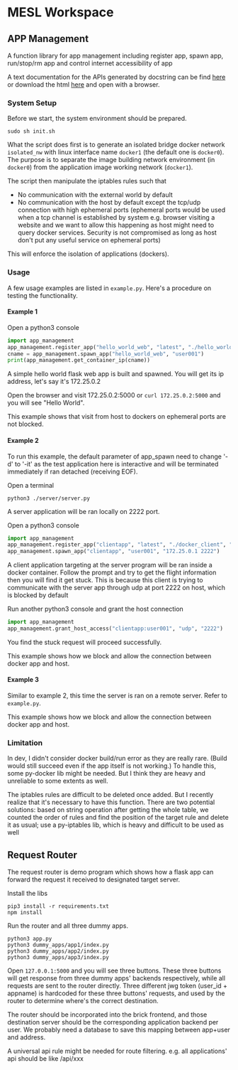 # MESL Workspace

## APP Management

A function library for app management including register app, spawn app, run/stop/rm app and control internet accessibility of app

A text documentation for the APIs generated by docstring can be find [here](./app_management/docs/build/text/app_management.txt) or download the html [here](./app_management/docs/build/html/app_management.html) and open with a browser.

### System Setup

Before we start, the system environment should be prepared. 

```sudo sh init.sh```

What the script does first is to generate an isolated bridge docker network `isolated_nw` with linux interface name `docker1` (the default one is `docker0`). The purpose is to separate the image building network environment (in `docker0`) from the application image working network (`docker1`).

The script then manipulate the iptables rules such that
* No communication with the external world by default
* No communication with the host by default except the tcp/udp connection with high ephemeral ports (ephemeral ports would be used when a tcp channel is established by system e.g. browser visiting a website and we want to allow this happening as host might need to query docker services. Security is not compromised as long as host don't put any useful service on ephemeral ports)

This will enforce the isolation of applications (dockers).


### Usage

A few usage examples are listed in `example.py`. Here's a procedure on testing the functionality.

#### Example 1

Open a python3 console
```python
import app_management
app_management.register_app("hello_world_web", "latest", "./hello_world_web", "python index.py", "python:3", 5000, "pip install -r requirements.txt")
cname = app_management.spawn_app("hello_world_web", "user001")
print(app_management.get_container_ip(cname))
```
A simple hello world flask web app is built and spawned. You will get its ip address, let's say it's 172.25.0.2

Open the browser and visit 172.25.0.2:5000 or `curl 172.25.0.2:5000` and you will see "Hello World". 

This example shows that visit from host to dockers on ephemeral ports are not blocked.

#### Example 2

To run this example, the default parameter of app_spawn need to change '-d' to '-it' as the test application here is interactive and will be terminated immediately if ran detached (receiving EOF). 

Open a terminal
```
python3 ./server/server.py
```
A server application will be ran locally on 2222 port.

Open a python3 console
```python
import app_management
app_management.register_app("clientapp", "latest", "./docker_client", "python client.py", "python:3", 5000)
app_management.spawn_app("clientapp", "user001", "172.25.0.1 2222")
```
A client application targeting at the server program will be ran inside a docker container. Follow the prompt and try to get the flight information then you will find it get stuck. This is because this client is trying to communicate with the server app through udp at port 2222 on host, which is blocked by default

Run another python3 console and grant the host connection
```python
import app_management
app_management.grant_host_access("clientapp:user001", "udp", "2222")

```
You find the stuck request will proceed successfully. 

This example shows how we block and allow the connection between docker app and host.

#### Example 3

Similar to example 2, this time the server is ran on a remote server. Refer to `example.py`.

This example shows how we block and allow the connection between docker app and host.

### Limitation

In dev, I didn't consider docker build/run error as they are really rare. (Build would still succeed even if the app itself is not working.) To handle this, some py-docker lib might be needed. But I think they are heavy and unreliable to some extents as well.

The iptables rules are difficult to be deleted once added. But I recently realize that it's necessary to have this function. There are two potential solutions: based on string operation after getting the whole table, we counted the order of rules and find the position of the target rule and delete it as usual; use a py-iptables lib, which is heavy and difficult to be used as well


## Request Router

The request router is demo program which shows how a flask app can forward the request it received to designated target server.


Install the libs

```
pip3 install -r requirements.txt
npm install
```

Run the router and all three dummy apps.
```
python3 app.py
python3 dummy_apps/app1/index.py
python3 dummy_apps/app2/index.py
python3 dummy_apps/app3/index.py
```

Open `127.0.0.1:5000` and you will see three buttons. These three buttons will get response from three dummy apps' backends respectively, while all requests are sent to the router directly. Three different jwg token (user_id + appname) is hardcoded for these three buttons' requests, and used by the router to determine where's the correct destination.
 
The router should be incorporated into the brick frontend, and those destination server should be the corresponding application backend per user. We probably need a database to save this mapping between app+user and address.

A universal api rule might be needed for route filtering. e.g. all applications' api should be like /api/xxx